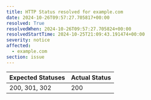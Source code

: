 ```yaml
---
title: HTTP Status resolved for example.com
date: 2024-10-26T09:57:27.705817+00:00
resolved: True
resolvedWhen: 2024-10-26T09:57:27.705824+00:00
resolvedStartTime: 2024-10-25T21:09:43.191474+00:00
severity: notice
affected:
  - example.com
section: issue
---
```


| Expected Statuses | Actual Status  |
|-------------------|----------------|
| 200, 301, 302 | 200 |
